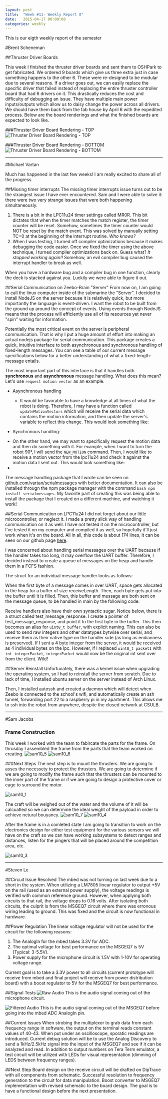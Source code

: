 ```yaml
---
layout: post
title:  "Week #11- Weekly Report 8"
date:   2015-04-17 00:00:00
categories: weekly
---
```


This is our eigth weekly report of the semester

#Brent Scheneman

##Thruster Driver Boards

This week I finished the thruster driver boards and sent them to OSHPark to get fabricated. We ordered 9 boards which give us three extra just in case something happens to the other 6. These were re-designed to be modular due to several reasons. If a driver goes out, we can easily replace the specific driver that failed instead of replacing the entire thruster controller board that had 6 drivers on it. This drastically reduces the cost and difficulty of debugging an issue. They have multiple main power inputs/outputs which allow us to daisy change the power across all drivers. We should have them back from the fab house by April 6 with the expedited process. Below are the board renderings and what the finished boards are expected to look like.

###Thruster Driver Board Rendering - TOP
![Thruster Driver Board Rendering - TOP](/images/ThrusterBoardRenderingTop.png)

###Thruster Driver Board Rendering - BOTTOM
![Thruster Driver Board Rendering - BOTTOM](/images/ThrusterBoardRenderingBottom.png)

---

#Michael Vartan <a id="vartan"></a>

Much has happened in the last few weeks! I am really excited to share all of the progress

##Missing timer interrupts
The missing timer interrupts issue turns out to be the strangest issue I have ever encountered. Sam and I were able to solve it: there were two very strange issues that were both happening simultaneously. 

1. There is a bit in the LPC11u24 timer settings called MR0R. This bit dictates that when the timer matches the match register, the timer counter will be reset. Somehow, sometimes the timer counter would NOT be reset by the match event. This was solved by manually setting TC=0 at the beginning of the interrupt routine. *Who knows?*
2. When I was testing, I turned off compiler optimizations because it makes debugging the code easier. Once we fixed the timer using the above technique, I turned compiler optimizations back on. Guess what? *It stopped working again!!* Somehow, an evil compiler bug caused the interrupt handler to break as well. 

When you have a hardware bug and a compiler bug in one function, clearly the deck is stacked against you. Luckily we were able to figure it out.

##Serial Communication on Zeebo-Brain "Server"
From now on, I am going to call the linux computer inside of the submarine the "Server". I decided to install NodeJS on the server because it is relatively quick, but more importantly the language is event-driven. I want the robot to be built from the ground up around the concept of events. Using events through NodeJS means that the process will efficiently use all of its resources yet never "spin" waiting for information. 

Potentially the most critical event on the server is peripheral communication. That is why I put a huge amount of effort into making an actual nodejs package for serial communication. This package creates a quick, intuitive interface to both asynchronous and synchronous handling of fixed-length messages. You can see a table of our current message specifications below for a better understanding of what a fixed-length-message entails.

<div id="iframehere"></div>
<script>
//workaround because github/jekyll won't let me put an 
//iframe directly into the html.
    document.getElementById("iframehere").innerHTML = "<iframe width='100%' height='600px' frameborder='0' src='https://docs.google.com/spreadsheets/d/1TP0-Qkuk-7ZXS9RNS5TpPRJ_JgtWoxkv3e7dtqB7E4Y/edit?usp=sharing&single=true&gid=0&output=html'>You must enable iframes, silly</iframe>";
</script>

The most important part of this interface is that it handles both **synchronous** and **asynchronous** message handling. What does this mean? Let's use `request motion vector` as an example. 

* Asynchronous handling

  - It would be favorable to have a knowledge at all times of what the robot is doing. Therefore, I may have a function called `updateMotionVectors` which will receive the serial data which contains the motion information, and then update the server's variable to reflect this change. This would look something like:

<script src="https://gist.github.com/vartan/045555ca743e48d6c711.js"></script>


* Synchronous handling:
 - On the other hand, we may want to specifically request the motion data and then do something with it. For example, when I want to turn the robot 90°, I will send the `NEW_MOTION` command. Then, I would like to receive a motion vector from the lpc11u24 and check it against the motion data I sent out. This would look something like:
 - 
<script src="https://gist.github.com/vartan/17435e9cf32bd90d8cac.js"></script>

The message handling package that I wrote can be seen on [github.com/vartan/serialmessages](https://github.com/vartan/serialmessages) with better documentation. It can also be installed througn the npm package manager with the command `bash npm install serialmessages`. My favorite part of creating this was being able to install the package that I created on a different machine, and watching it work!

##Serial Communication on LPC11u24
I did not forget about our little microcontroller, or neglect it. I made a pretty slick way of handling communication on it as well. I have not tested it on the microcontroller, but I've tested it on my computer and compiled it as well, so hopefully it'll just work when it's on the board. All in all, this code is about 174 lines, it can be seen on our github page [here](https://github.com/vartan/Xeebo/tree/master/messageHandler_c).

I was concerned about handling serial messages over the UART because if the handler takes too long, it may overflow the UART buffer. Therefore, I decided instead to create a queue of messages on the heap and handle them in a FCFS fashion. 

The struct for an individual message handler looks as follows:


When the first byte of a message comes in over UART, space gets allocated in the heap for a buffer of size receiveLength. Then, each byte gets put into the buffer until it is filled. Then, this buffer and message are both sent on the message queue, to be handled in main by the following code:

<script src="https://gist.github.com/vartan/690cec1e53bc4b104688.js"></script>

Receive handlers also have their own syntactic sugar. Notice below, there is a struct called test_message_response. I create a pointer of test_message_response, and point it to the first byte in the buffer. This then becomes an alias for `uint8_t buffer`, with explicit naming. This can also be used to send raw integers and other datatypes bytwise over serial, and receive them as their native type on the handler side (as long as endianness is preserved). If I sent a 4 byte integer from the server, it would be received as 4 individual bytes on the lpc. However, if I replaced `uint8_t packet1` with `int integerPacket`, `integerPacket` would now be the original int sent over from the client. Wild!

<script src="https://gist.github.com/vartan/a51c6a4c6c3969952539.js"></script>

##Server Reinstall
Unfortunately, there was a kernel issue when upgrading the operating system, so I had to reinstall the server from scratch. Due to lack of time, I installed ubuntu server on the server instead of Arch Linux. 

Then, I installed autossh and created a daemon which will detect when Zeebo is connected to the school's wifi, and automatically create an ssh tunnel, forwarding port 22 to a raspberry pi in my apartment. This allows me to ssh into the robot from anywhere, despite the closed network at CSULB.


---

#Sam Jacobs

### Frame Construction

This week I worked with the team to fabircate the parts for the frame. On thrusday I assembled the frame from the parts that the team worked on creating.
![sam10_5](/images/sam10_5.png)
![sam10_6](/images/sam10_6.png)

###Next Steps 
The next step is to mount the thrusters. We are going to asses the necessety to protect the thrusters. We are going to determine if we are going to modify the frame such that the thrusters can be mounted to the inner part of the frame or if we are going to design a protective cover or cage to surround the motor.

![sam10_1](/images/sam10_1.png)

The craft will be weighed out of the water and the volume of it will be calcuatled so we can determine the ideal weight of the payload in order to achieve netural bouyancy.
![sam10_7](/images/sam10_7.png)
![sam10_4](/images/sam10_4.png)

After the frame is in a comleted state I am going to transition to work on the electronics design for either test equipment for the various sensors we will have on the craft so we can have working subsystems to detect ranges and distances, listen for the pingers that will be placed around the competition area, etc.

![sam10_3](/images/sam10_3.png)
 
---

#Steven Le

##Circuit Issue Resolved
The mbed was not turning on last week due to a short in the system.  When utilizing a LM7805 linear regulator to output +5V on the rail (used as an external power supply), the voltage readings is verified with common reference ground.  However, when applying both circuits to that rail, the voltage drops to 0.16 volts.  After isolating both circuits, the culprit is from the MSGEQ7 circuit where there was erronous wiring leading to ground.  This was fixed and the circuit is now functional in hardware.  

##Power Regulation
The linear voltage regulator will not be used for the circuit for the following reasons:
1. The AnalogIn for the mbed takes 3.3V for ADC.
2. The optimal voltage for best performance on the MSGEQ7 is 5V (Typical: 3-5.5V).
3. Power supply for the microphone circuit is 1.5V with 1-10V for operating voltage range.

Current goal is to take a 3.3V power to all circuits (current prototype will receive from mbed and final project will receive from power distribution board) with a boost regulator to 5V for the MSGEQ7 for best performance.

##Signal Tests
![Raw Audio](/images/am_rx_rawAudio.png)
This is the audio signal coming out of the microphone circuit.

![Filtered Audio](/images/am_rx_filteredAudio.png)
This is the audio signal coming out of the MSGEQ7 before going into the mbed ADC AnalogIn pin.

##Current Issues
When strobing the multiplexor to grab data from each frequency range in software, the output on the terminal reads constant values of 40-43.  When put under an oscilloscope, sporatic readings are introduced.
Current debug solution will be to use the Analog Discovery to send a 1kHz/2.5kHz signal into the input of the MSGEQ7 and see if it can be analyzed and read.  In addition to output numbers on Tera Term emulator, a test circuit will be utilized with LEDs for visual representation (dimming of LEDS between frequency ranges).

##Next Step
Board design on the receive circuit will be drafted on DipTrace with all components from schematic.
Successful resolution to frequency generation to the circuit for data manipulation.
Boost converter to MSGEQ7 implementation with revised schematic to the board design.
The goal is to have a functional design before the next presentation.